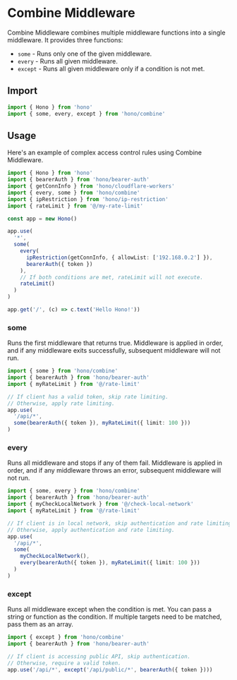 # Combine Middleware

Combine Middleware combines multiple middleware functions into a single middleware. It provides three functions:

- `some` - Runs only one of the given middleware.
- `every` - Runs all given middleware.
- `except` - Runs all given middleware only if a condition is not met.

## Import

```ts
import { Hono } from 'hono'
import { some, every, except } from 'hono/combine'
```

## Usage

Here's an example of complex access control rules using Combine Middleware.

```ts
import { Hono } from 'hono'
import { bearerAuth } from 'hono/bearer-auth'
import { getConnInfo } from 'hono/cloudflare-workers'
import { every, some } from 'hono/combine'
import { ipRestriction } from 'hono/ip-restriction'
import { rateLimit } from '@/my-rate-limit'

const app = new Hono()

app.use(
  '*',
  some(
    every(
      ipRestriction(getConnInfo, { allowList: ['192.168.0.2'] }),
      bearerAuth({ token })
    ),
    // If both conditions are met, rateLimit will not execute.
    rateLimit()
  )
)

app.get('/', (c) => c.text('Hello Hono!'))
```

### some

Runs the first middleware that returns true. Middleware is applied in order, and if any middleware exits successfully, subsequent middleware will not run.

```ts
import { some } from 'hono/combine'
import { bearerAuth } from 'hono/bearer-auth'
import { myRateLimit } from '@/rate-limit'

// If client has a valid token, skip rate limiting.
// Otherwise, apply rate limiting.
app.use(
  '/api/*',
  some(bearerAuth({ token }), myRateLimit({ limit: 100 }))
)
```

### every

Runs all middleware and stops if any of them fail. Middleware is applied in order, and if any middleware throws an error, subsequent middleware will not run.

```ts
import { some, every } from 'hono/combine'
import { bearerAuth } from 'hono/bearer-auth'
import { myCheckLocalNetwork } from '@/check-local-network'
import { myRateLimit } from '@/rate-limit'

// If client is in local network, skip authentication and rate limiting.
// Otherwise, apply authentication and rate limiting.
app.use(
  '/api/*',
  some(
    myCheckLocalNetwork(),
    every(bearerAuth({ token }), myRateLimit({ limit: 100 }))
  )
)
```

### except

Runs all middleware except when the condition is met. You can pass a string or function as the condition. If multiple targets need to be matched, pass them as an array.

```ts
import { except } from 'hono/combine'
import { bearerAuth } from 'hono/bearer-auth'

// If client is accessing public API, skip authentication.
// Otherwise, require a valid token.
app.use('/api/*', except('/api/public/*', bearerAuth({ token })))
```


